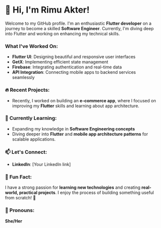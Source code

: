 # 👋 **Hi, I'm Rimu Akter!**

Welcome to my GitHub profile. I'm an enthusiastic **Flutter developer** on a journey to become a skilled **Software Engineer**. Currently, I'm diving deep into Flutter and working on enhancing my technical skills.

###  What I've Worked On:
- **Flutter UI**: Designing beautiful and responsive user interfaces
- **GetX**: Implementing efficient state management
- **Firebase**: Integrating authentication and real-time data
- **API Integration**: Connecting mobile apps to backend services seamlessly

### 🔥 Recent Projects:
- Recently, I worked on building an **e-commerce app**, where I focused on improving my **Flutter** skills and learning about app architecture.

### 🌱 Currently Learning:
- Expanding my knowledge in **Software Engineering concepts**
- Diving deeper into **Flutter** and **mobile app architecture patterns** for scalable applications.

### 📫 Let's Connect:
- **LinkedIn**: [Your LinkedIn link]

### 🌟 Fun Fact:
I have a strong passion for **learning new technologies** and creating **real-world, practical projects**. I enjoy the process of building something useful from scratch! 🚀

### 💬 Pronouns:
**She/Her**
